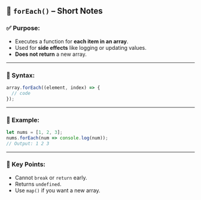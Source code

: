 ## 🔹 `forEach()` – Short Notes

### ✅ Purpose:

- Executes a function for **each item in an array**.
- Used for **side effects** like logging or updating values.
- **Does not return** a new array.

---

### 🔹 Syntax:

```javascript
array.forEach((element, index) => {
  // code
});
```

---

### 🔹 Example:

```javascript
let nums = [1, 2, 3];
nums.forEach(num => console.log(num));
// Output: 1 2 3
```

---

### 🔹 Key Points:

- Cannot `break` or `return` early.
- Returns `undefined`.
- Use `map()` if you want a new array.
